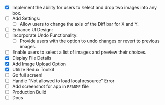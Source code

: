 - [x] Implement the ability for users to select and drop two images into any box.
- [ ] Add Settings:
  - [ ] Allow users to change the axis of the Diff bar for X and Y.
- [ ] Enhance UI Design:
- [ ] Incorporate Undo Functionality:
  - [ ] Provide users with the option to undo changes or revert to previous images.
- [ ] Enable users to select a list of images and preview their choices.
- [x] Display File Details
- [x] Add Image Upload Option
- [x] Utilize Redux Toolkit
- [ ] Go full screen!
- [ ] Handle "Not allowed to load local resource" Error
- [ ] Add screenshot for app in `README` file
- [ ] Production Build
- [ ] Docs
